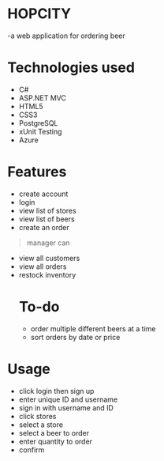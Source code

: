 # HOPCITY
-a web application for ordering beer

# Technologies used
 * C#
 * ASP.NET MVC
 * HTML5
 * CSS3
 * PostgreSQL
 * xUnit Testing
 * Azure
 
 # Features
 * create account
 * login
 * view list of stores
 * view list of beers
 * create an order
 > manager can
  * view all customers
  * view all orders
  * restock inventory
    # To-do
    * order multiple different beers at a time
    * sort orders by date or price
   
# Usage
 * click login then sign up
 * enter unique ID and username
 * sign in with username and ID
 * click stores
 * select a store
 * select a beer to order
 * enter quantity to order
 * confirm
